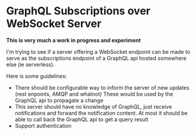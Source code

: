 # GraphQL Subscriptions over WebSocket Server

**This is very much a work in progress and experiment**

I'm trying to see if a server offering a WebSocket endpoint can be made to serve as the subscriptions
endpoint of a GraphQL api hosted somewhere else (ie serverless).

Here is some guidelines:

- There should be configurable way to inform the server of new updates (rest enpoints, AMQP and whatnot)
  These would be used by the GraphQL api to propagate a change
- This server should have no knowledge of GraphQL, just receive notifications and forward the
  notification content. At most it should be able to call back the GraphQL api to get a query result
- Support authentication
